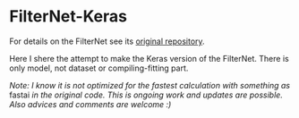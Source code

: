 # FilterNet-Keras

For details on the FilterNet see its [original repository](https://github.com/Openmail/FilterNet).

Here I shere the attempt to make the Keras version of the FilterNet. There is only model, not dataset or compiling-fitting part.

*Note: I know it is not optimized for the fastest calculation with something as* fastai *in the original code. This is ongoing work and updates are possible. Also advices and comments are welcome :)*
